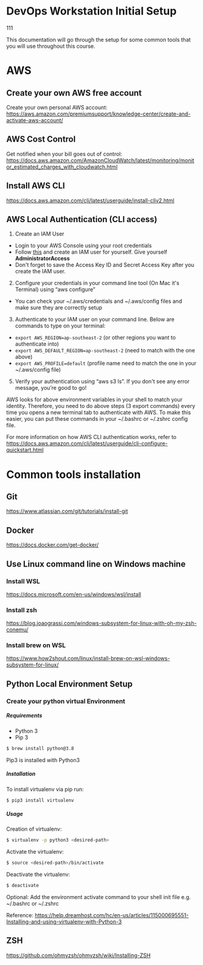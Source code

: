 # DevOps Workstation Initial Setup
111

This documentation will go through the setup for some common tools that you will use throughout this course.

# AWS

## Create your own AWS free account
Create your own personal AWS account:
https://aws.amazon.com/premiumsupport/knowledge-center/create-and-activate-aws-account/

## AWS Cost Control
Get notified when your bill goes out of control:
https://docs.aws.amazon.com/AmazonCloudWatch/latest/monitoring/monitor_estimated_charges_with_cloudwatch.html

## Install AWS CLI
https://docs.aws.amazon.com/cli/latest/userguide/install-cliv2.html

## AWS Local Authentication (CLI access)
1. Create an IAM User
  - Login to your AWS Console using your root credentials
  - Follow [this](https://docs.aws.amazon.com/IAM/latest/UserGuide/id_users_create.html#id_users_create_console) and create an IAM user for yourself. Give yourself **AdministratorAccess**
  - Don't forget to save the Access Key ID and Secret Access Key after you create the IAM user.
2. Configure your credentials in your command line tool (On Mac it's Terminal) using “aws configure”
  - You can check your ~/.aws/credentials and ~/.aws/config files and make sure they are correctly setup
3. Authenticate to your IAM user on your command line. Below are commands to type on your terminal:
  - `export AWS_REGION=ap-southeast-2` (or other regions you want to authenticate into)
  - `export AWS_DEFAULT_REGION=ap-southeast-2` (need to match with the one above)
  - `export AWS_PROFILE=default` (profile name need to match the one in your ~/.aws/config file)
5. Verify your authentication using “aws s3 ls”. If you don't see any error message, you’re good to go!

AWS looks for above environment variables in your shell to match your identity. Therefore, you need to do above steps (3 export commands) every time you opens a new terminal tab to authenticate with AWS. To make this easier, you can put these commands in your ~/.bashrc or ~/.zshrc config file.

For more information on how AWS CLI authentication works, refer to https://docs.aws.amazon.com/cli/latest/userguide/cli-configure-quickstart.html

# Common tools installation
## Git
https://www.atlassian.com/git/tutorials/install-git

## Docker
https://docs.docker.com/get-docker/

## Use Linux command line on Windows machine

### Install WSL
https://docs.microsoft.com/en-us/windows/wsl/install

### Install zsh
https://blog.joaograssi.com/windows-subsystem-for-linux-with-oh-my-zsh-conemu/

### Install brew on WSL
https://www.how2shout.com/linux/install-brew-on-wsl-windows-subsystem-for-linux/

## Python Local Environment Setup

### Create your python virtual Environment

##### Requirements
* Python 3
* Pip 3

```bash
$ brew install python@3.8
```

Pip3 is installed with Python3

##### Installation
To install virtualenv via pip run:
```bash
$ pip3 install virtualenv
```

##### Usage
Creation of virtualenv:
```bash
$ virtualenv -p python3 <desired-path>
```

Activate the virtualenv:
```bash
$ source <desired-path>/bin/activate
```

Deactivate the virtualenv:
```bash
$ deactivate
```

Optional: Add the environment activate command to your shell init file e.g. ~/.bashrc or ~/.zshrc

Reference: https://help.dreamhost.com/hc/en-us/articles/115000695551-Installing-and-using-virtualenv-with-Python-3

## ZSH
https://github.com/ohmyzsh/ohmyzsh/wiki/Installing-ZSH

